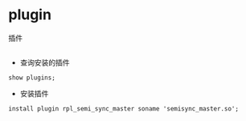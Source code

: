 # plugin
插件

## 
- 查询安装的插件
```shell
show plugins;
```

- 安装插件
```shell
install plugin rpl_semi_sync_master soname 'semisync_master.so';
```
